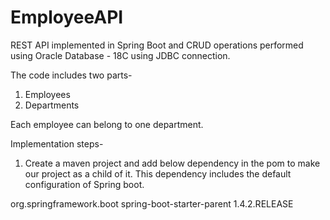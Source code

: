 # EmployeeAPI
REST API implemented in Spring Boot and CRUD operations performed using Oracle Database - 18C using JDBC connection.

The code includes two parts-
1. Employees
2. Departments

Each employee can belong to one department.

Implementation steps-

1. Create a maven project and add below dependency in the pom to make our project as a child of it. This dependency includes the default configuration of Spring boot.

<parent>
		<groupId>org.springframework.boot</groupId>
		<artifactId>spring-boot-starter-parent</artifactId>
		<version>1.4.2.RELEASE</version>
</parent>


